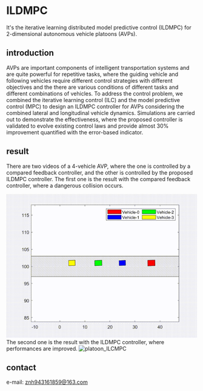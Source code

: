 # ILDMPC
It's the iterative learning distributed model predictive control (ILDMPC) for 2-dimensional autonomous vehicle platoons (AVPs). 
## introduction
AVPs are important components of intelligent transportation systems and are quite powerful for repetitive tasks, where the guiding vehicle and following vehicles require different control strategies with different objectives and the there are various 
conditions of different tasks and different combinations of vehicles. 
To address the control problem, we combined the iterative learning control (ILC) and the model predictive control (MPC) to design an ILDMPC controller for AVPs considering the combined lateral and longitudinal vehicle dynamics.
Simulations are carried out to demonstrate the effectiveness, where the proposed controller is validated to evolve existing control laws and provide almost 30\% improvement quantified with the error-based indicator. 
## result
There are two videos of a 4-vehicle AVP, where the one is controlled by a compared feedback controller, and the other is controlled by the proposed ILDMPC controller. 
The first one is the result with the compared feedback controller, where a dangerous collision occurs. 

![platoon_compared](https://github.com/ZNianHua/ILDMPC/blob/main/ILDMPC_video_iteration0.mat.gif)
The second one is the result with the ILDMPC controller, where performances are improved. 
![platoon_ILCMPC](https://github.com/ZNianHua/BOMPC/assets/96680190/96811519-75ff-4364-9ca6-20c6d4f61035)
## contact
e-mail: znh943161859@163.com

